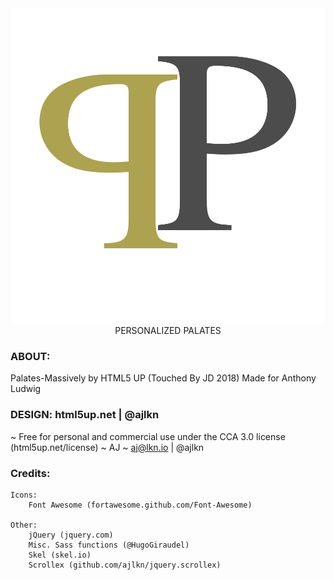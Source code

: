 
<center><img src="images/PP_logo.png"></img></center>
<center>PERSONALIZED PALATES</center>

### ABOUT:
Palates-Massively by HTML5 UP (Touched By JD 2018) Made for Anthony Ludwig

### DESIGN: html5up.net | @ajlkn
~ Free for personal and commercial use under the CCA 3.0 license (html5up.net/license)
~ AJ
~ aj@lkn.io | @ajlkn

### Credits:
	Icons:
		Font Awesome (fortawesome.github.com/Font-Awesome)

	Other:
		jQuery (jquery.com)
		Misc. Sass functions (@HugoGiraudel)
		Skel (skel.io)
		Scrollex (github.com/ajlkn/jquery.scrollex)
